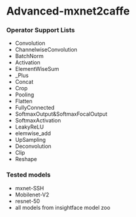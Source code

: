 # Advanced-mxnet2caffe

### Operator Support Lists

- Convolution
- ChannelwiseConvolution
- BatchNorm
- Activation
- ElementWiseSum
- _Plus
- Concat
- Crop
- Pooling
- Flatten
- FullyConnected
- SoftmaxOutput&SoftmaxFocalOutput
- SoftmaxActivation
- LeakyReLU
- elemwise_add
- UpSampling
- Deconvolution
- Clip
- Reshape

### Tested models
+ mxnet-SSH
+ Mobilenet-V2
+ resnet-50
+ all models from insightface model zoo
